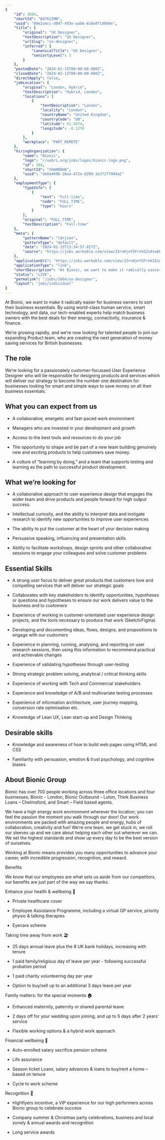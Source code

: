 ```yaml
---
{
	"id": 1664,
	"shortId": "Bd7622MN",
	"uuid": "09e2a4cc-d047-493e-aab6-610e0f1d0d6e",
	"title": {
		"original": "UX Designer",
		"textDescription": "UX Designer",
		"urlSlug": "ux-designer",
		"inferred": {
			"canonicalTitle": "UX Designer",
			"seniortyLevel": 3
		}
	},
	"postedDate": "2024-01-15T00:00:00.000Z",
	"closedDate": "2024-02-12T00:00:00.000Z",
	"directApply": false,
	"jobLocation": {
		"original": "London, Hybrid",
		"textDescription": "Hybrid, London",
		"locations": [
			{
				"textDescription": "London",
				"locality": "London",
				"countryName": "United Kingdom",
				"countryCode": "GB",
				"latitude": 51.5074,
				"longitude": -0.1278
			}
		],
		"workplace": "PART_REMOTE"
	},
	"hiringOrganization": {
		"name": "Bionic",
		"logo": "//uxbri.org/jobs/logos/bionic-logo.png",
		"id": 184,
		"shortId": "XOmM00H8",
		"uuid": "de0a4696-26ea-472e-8299-3e372f7984a2"
	},
	"employmentType": {
		"typeInfo": [
			{
				"text": "Full-time",
				"code": "FULL_TIME",
				"type": "hours"
			}
		],
		"original": "FULL_TIME",
		"textDescription": "Full-time"
	},
	"meta": {
		"patternName": "ld+json",
		"patternType": "default",
		"date": "2024-01-15T13:34:57.027Z",
		"source": "https://jobs.workable.com/view/33rnHjnY5FrnkSZsAtwbky/hybrid-ux-designer-in-london-at-bionic-services-ltd"
	},
	"applicationUri": "https://jobs.workable.com/view/33rnHjnY5FrnkSZsAtwbky/hybrid-ux-designer-in-london-at-bionic-services-ltd",
	"applicationType": "link",
	"shortDescription": "At Bionic, we want to make it radically easier for business owners to sort their business essentials. By using world-class- human service, smart technology, and data, our tech-enabled- experts help",
	"status": "LIVE",
	"permalink": "/jobs/1664/ux-designer",
	"layout": "jobs/individual"
}
---
```

<p>At Bionic, we want to make it radically easier for business owners to sort their business essentials. By using world-class human service, smart technology, and data, our tech-enabled experts help match business owners with the best deals for their energy, connectivity, insurance &amp; finance.&nbsp;&nbsp;</p><p>We’re growing rapidly, and we’re now looking for talented people to join our expanding Product team, who are creating the next generation of money saving services for British businesses.&nbsp;</p><h2>The role &nbsp;</h2><p>We’re looking for a passionately customer-focussed User Experience Designer who will be responsible for designing products and services which will deliver our strategy to become the number one destination for businesses looking for smart and simple ways to save money on all their business essentials.&nbsp;</p><h2>What you can expect from us</h2><ul><li><p>A collaborative, energetic and fast-paced work environment&nbsp;&nbsp;</p></li><li><p>Managers who are invested in your development and growth&nbsp;</p></li><li><p>Access to the best tools and resources to do your job&nbsp;&nbsp;</p></li><li><p>The opportunity to shape and be part of a new team building genuinely new and exciting products to help customers save money.&nbsp;</p></li><li><p>A culture of “learning by doing,” and a team that supports testing and learning as the path to successful product development.&nbsp;</p></li></ul><h2>What we’re looking for</h2><ul><li><p>A collaborative approach to user experience design that engages the wider team and drive products and people forward for high output success.&nbsp;</p></li></ul><ul><li><p>Intellectual curiosity, and the ability to interpret data and instigate research to identify new opportunities to improve user experiences&nbsp;</p></li><li><p>The ability to put the customer at the heart of your decision making&nbsp;</p></li><li><p>Persuasive speaking, influencing and presentation skills&nbsp;&nbsp;</p></li><li><p>Ability to facilitate workshops, design sprints and other collaborative sessions to engage your colleagues and solve customer problems&nbsp;</p></li></ul><h2>Essential Skills</h2><ul><li><p>A strong user focus to deliver great products that customers love and compelling services that will deliver our strategic goals&nbsp;</p></li><li><p>Collaborates with key stakeholders to identify opportunities, hypotheses or questions and hypotheses to ensure our work delivers value to the business and to customers&nbsp;</p></li><li><p>Experience of working in customer-orientated user experience design projects, and the tools necessary to produce that work (Sketch/Figma)&nbsp;</p></li><li><p>Developing and documenting ideas, flows, designs, and propositions to engage with our customers&nbsp;</p></li><li><p>Experience in planning, running, analysing, and reporting on user research sessions, then using this information to recommend practical and achievable changes&nbsp;</p></li><li><p>Experience of validating hypotheses through user-testing&nbsp;&nbsp;</p></li><li><p>Strong strategic problem solving, analytical / critical thinking skills&nbsp;</p></li><li><p>Experience of working with Tech and Commercial stakeholders&nbsp;</p></li><li><p>Experience and knowledge of A/B and multivariate testing processes&nbsp;</p></li><li><p>Experience of information architecture, user journey mapping, conversion rate optimisation etc.&nbsp;</p></li><li><p>Knowledge of Lean UX, Lean start-up and Design Thinking&nbsp;</p></li></ul><h2>Desirable skills</h2><ul><li><p>Knowledge and awareness of how to build web pages using HTML and CSS&nbsp;</p></li><li><p>Familiarity with persuasion, emotion &amp; trust psychology, and cognitive biases&nbsp;&nbsp;</p></li></ul><h2>About Bionic Group&nbsp;</h2><p>Bionic has over 700 people working across three office locations and four businesses; Bionic - London, Bionic Outbound – Luton, Think Business Loans – Chelmsford, and Smart – Field based agents.&nbsp;</p><p>We have a high energy work environment wherever the location; you can feel the passion the moment you walk through our door! Our work environments are packed with amazing people and energy, hubs of collaboration, creativity and fun! We’re one team, we get stuck in, we roll our sleeves up and we care about helping each other out wherever we can. We set the highest standards and show up every day to be the best version of ourselves.&nbsp;</p><p>Working at Bionic means provides you many opportunities to advance your career, with incredible progression, recognition, and reward.&nbsp;</p><p>Benefits&nbsp;</p><p>We know that our employees are what sets us aside from our competitors, our benefits are just part of the way we say thanks.&nbsp;</p><p>Enhance your health &amp; wellbeing 🌱&nbsp;</p><ul><li><p>Private healthcare cover&nbsp;</p></li><li><p>Employee Assistance Programme, including a virtual GP service, priority physio &amp; talking therapies&nbsp;</p></li><li><p>Eyecare scheme&nbsp;</p></li></ul><p>Taking time away from work 🏖️&nbsp;</p><ul><li><p>25 days annual leave plus the 8 UK bank holidays, increasing with tenure&nbsp;</p></li><li><p>1 paid family/religious day of leave per year - following successful probation period&nbsp;</p></li></ul><ul><li><p>1 paid charity volunteering day per year&nbsp;</p></li><li><p>Option to buy/sell up to an additional 3 days leave per year&nbsp;</p></li></ul><p>Family matters: for the special moments 🏠&nbsp;</p><ul><li><p>Enhanced maternity, paternity or shared parental leave&nbsp;</p></li><li><p>2 days off for your wedding upon joining, and up to 5 days after 2 years' service&nbsp;</p></li><li><p>Flexible working options &amp; a hybrid work approach&nbsp;</p></li></ul><p>Financial wellbeing 💸&nbsp;</p><ul><li><p>Auto-enrolled salary sacrifice pension scheme&nbsp;&nbsp;</p></li><li><p>Life assurance&nbsp;</p></li><li><p>Season ticket Loans, salary advances &amp; loans to buy/rent a home – based on tenure&nbsp;</p></li><li><p>Cycle to work scheme&nbsp;</p></li></ul><p>Recognition 🌟&nbsp;</p><ul><li><p>Highflyers incentive, a VIP experience for our high performers across Bionic group to celebrate success&nbsp;</p></li><li><p>Company summer &amp; Christmas party celebrations, business and local zonely &amp; annual awards and recognition&nbsp;&nbsp;</p></li><li><p>Long service awards&nbsp;</p></li></ul>
